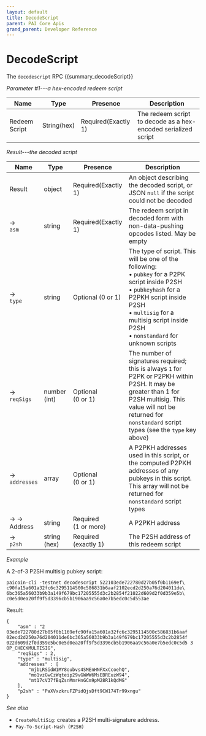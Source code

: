 ```yaml
---
layout: default
title: DecodeScript
parent: PAI Core Apis
grand_parent: Developer Reference
---
```


DecodeScript
========================

The `decodescript` RPC {{summary_decodeScript}}

*Parameter #1---a hex-encoded redeem script*

| Name         | Type      | Presence            | Description
|--------------|-----------|---------------------|-------------
|Redeem Script |String(hex)| Required(Exactly 1) | The redeem script to decode as a hex-encoded serialized script

*Result---the decoded script*

| Name  		   | Type         | Presence                | Description
|------------------|--------------|-------------------------|-------------
|Result 		   | object       | Required(Exactly 1)     | An object describing the decoded script, or JSON `null` if the script could not be decoded
|→<br> `asm`	   | string       | Required(Exactly 1)     | The redeem script in decoded form with non-data-pushing opcodes listed.  May be empty
|→<br> `type` 	   | string       | Optional (0 or 1)       | The type of script. This will be one of the following: <br>• `pubkey` for a P2PK script inside P2SH<br>• `pubkeyhash` for a P2PKH script inside P2SH<br>• `multisig` for a multisig script inside P2SH<br>• `nonstandard` for unknown scripts
|→<br>`reqSigs`    | number (int) | Optional<br>(0 or 1)    | The number of signatures required; this is always `1` for P2PK or P2PKH within P2SH.  It may be greater than 1 for P2SH multisig.  This value will not be returned for `nonstandard` script types (see the `type` key above)
| →<br>`addresses` | array        | Optional<br>(0 or 1)    | A P2PKH addresses used in this script, or the computed P2PKH addresses of any pubkeys in this script.  This array will not be returned for `nonstandard` script types
| → →<br>Address   | string       | Required<br>(1 or more) | A P2PKH address
| →<br>`p2sh`      | string (hex) | Required<br>(exactly 1) | The P2SH address of this redeem script

*Example*

A 2-of-3 P2SH multisig pubkey script:

```
paicoin-cli -testnet decodescript 522103ede722780d27b05f0b1169ef\
c90fa15a601a32fc6c3295114500c586831b6aaf2102ecd2d250a76d204011de\
6bc365a56033b9b3a149f679bc17205555d3c2b2854f21022d609d2f0d359e5b\
c0e5d0ea20ff9f5d3396cb5b1906aa9c56a0e7b5edc0c5d553ae
```

Result:

```
{
    "asm" : "2 03ede722780d27b05f0b1169efc90fa15a601a32fc6c3295114500c586831b6aaf 02ecd2d250a76d204011de6bc365a56033b9b3a149f679bc17205555d3c2b2854f 022d609d2f0d359e5bc0e5d0ea20ff9f5d3396cb5b1906aa9c56a0e7b5edc0c5d5 3 OP_CHECKMULTISIG",
    "reqSigs" : 2,
    "type" : "multisig",
    "addresses" : [
        "mjbLRSidW1MY8oubvs4SMEnHNFXxCcoehQ",
        "mo1vzGwCzWqteip29vGWWW6MsEBREuzW94",
        "mt17cV37fBqZsnMmrHnGCm9pM28R1kQdMG"
    ],
    "p2sh" : "PaXVxzkruFZPidQjsDft9CW174Tr99xngu"
}
```

*See also*

* `CreateMultiSig`: creates a P2SH multi-signature address.
* `Pay-To-Script-Hash (P2SH)`
